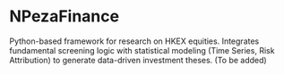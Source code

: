 # NPezaFinance
Python-based framework for research on HKEX equities. Integrates fundamental screening logic with statistical modeling (Time Series, Risk Attribution) to generate data-driven investment theses.
(To be added)
